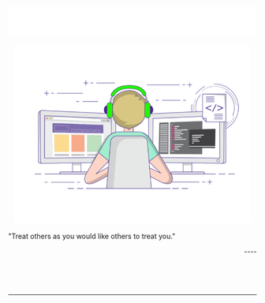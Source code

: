 <picture>
  <source srcset="/assets/images/hello-dark.svg" media="(prefers-color-scheme: dark)">
  <img src="/assets/images/hello-light.svg"/>
</picture>




<p align="center">
  <picture>
    <source width="480" srcset="/assets/images/cover-dark.gif" media="(prefers-color-scheme: dark)" />
    <img width="480" src="/assets/images/cover-light.gif" />
  </picture>
</p>



<p align="left">"Treat others as you would like others to treat you."</p>
<p align="right">----</p>

<br/><br/><br/>
<hr />
